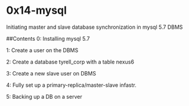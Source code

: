 # 0x14-mysql
Initiating master and slave database synchronization in mysql 5.7 DBMS

##Contents
0: Installing mysql 5.7

1: Create a user on the DBMS

2: Create a database tyrell_corp with a table nexus6

3: Create a new slave user on DBMS

4: Fully set up a primary-replica/master-slave infastr.

5: Backing up a DB on a server

